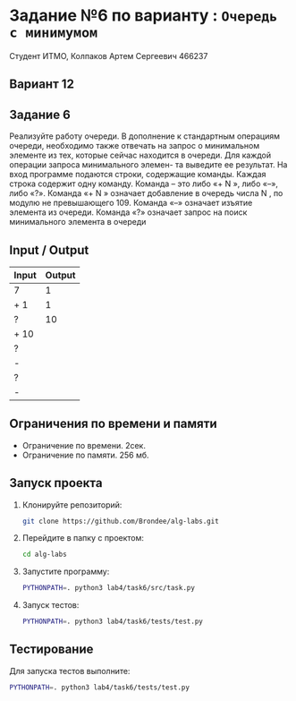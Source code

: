 # Задание №6 по варианту : `Очередь с минимумом`

Студент ИТМО, Колпаков Артем Сергеевич 466237

## Вариант 12

## Задание 6

Реализуйте работу очереди. В дополнение к стандартным операциям очереди,
необходимо также отвечать на запрос о минимальном элементе из тех, которые
сейчас находится в очереди. Для каждой операции запроса минимального элемен-
та выведите ее результат.
На вход программе подаются строки, содержащие команды. Каждая строка
содержит одну команду. Команда – это либо «+ N », либо «–», либо «?». Команда
«+ N » означает добавление в очередь числа N , по модулю не превышающего 109.
Команда «–» означает изъятие элемента из очереди. Команда «?» означает запрос
на поиск минимального элемента в очереди

## Input / Output

| Input | Output |
| ----- | ------ |
| 7     | 1      |
| + 1   | 1      |
| ?     | 10     |
| + 10  |
| ?     |
| -     |
| ?     |
| -     |

## Ограничения по времени и памяти

- Ограничение по времени. 2сек.
- Ограничение по памяти. 256 мб.

## Запуск проекта

1. Клонируйте репозиторий:
   ```bash
   git clone https://github.com/Brondee/alg-labs.git
   ```
2. Перейдите в папку с проектом:
   ```bash
   cd alg-labs
   ```
3. Запустите программу:

   ```bash
   PYTHONPATH=. python3 lab4/task6/src/task.py
   ```

4. Запуск тестов:

   ```bash
   PYTHONPATH=. python3 lab4/task6/tests/test.py

   ```

## Тестирование

Для запуска тестов выполните:

```bash
PYTHONPATH=. python3 lab4/task6/tests/test.py
```
